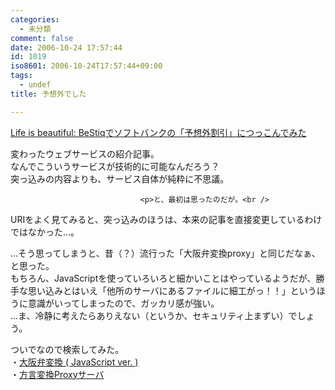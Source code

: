 ```yaml
---
categories:
  - 未分類
comment: false
date: 2006-10-24 17:57:44
id: 1019
iso8601: 2006-10-24T17:57:44+09:00
tags:
  - undef
title: 予想外でした

---
```


<div class="entry-body">
                                 <p><a title="Life is beautiful: BeStiqでソフトバンクの「予想外割引」につっこんでみた" href="http://satoshi.blogs.com/life/2006/10/bestiq.html">Life is beautiful: BeStiqでソフトバンクの「予想外割引」につっこんでみた</a></p>

<p>変わったウェブサービスの紹介記事。<br />
なんでこういうサービスが技術的に可能なんだろう？<br />
突っ込みの内容よりも、サービス自体が純粋に不思議。<br /></p>
                              
                                 <p>と、最初は思ったのだが。<br />
URIをよく見てみると、突っ込みのほうは、本来の記事を直接変更しているわけではなかった…。</p>

<p>…そう思ってしまうと、昔（？）流行った「大阪弁変換proxy」と同じだなぁ、と思った。<br />
もちろん、JavaScriptを使っていろいろと細かいことはやっているようだが、勝手な思い込みとはいえ「他所のサーバにあるファイルに細工がっ！！」というほうに意識がいってしまったので、ガッカリ感が強い。<br />
…ま、冷静に考えたらありえない（というか、セキュリティ上まずい）でしょう。</p>

<p>ついでなので検索してみた。<br />
・<a href="http://www.geocities.co.jp/Hollywood/4078/osaka/osakajs.html">大阪弁変換 ( JavaScript ver. )</a><br />
・<a href="http://www.yansite.net/osakaproxy.html">方言変換Proxyサーバ</a></p>
                              </div>    	